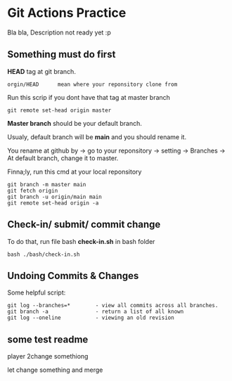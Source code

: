 # Git Actions Practice

Bla bla, Description not ready yet :p

## Something must do first

**HEAD** tag at git branch.

```tag
orgin/HEAD      mean where your reponsitory clone from
```

Run this scrip if you dont have that tag at master branch

```script
git remote set-head origin master
```

**Master branch** should be your default branch.

Usualy, default branch will be **main** and you should rename it.

You rename at github by -> go to your reponsitory -> setting -> Branches -> At default branch, change it to master.

Finna;ly, run this cmd at your local reponsitory

```script
git branch -m master main
git fetch origin
git branch -u origin/main main
git remote set-head origin -a
```

## Check-in/ submit/ commit change

To do that, run file bash **check-in.sh** in bash folder

```script
bash ./bash/check-in.sh
```

## Undoing Commits & Changes

Some helpful script:

```script
git log --branches=*        - view all commits across all branches.
git branch -a               - return a list of all known
git log --oneline           - viewing an old revision
```

## some test readme

player 2change somethiong

let change something and merge
